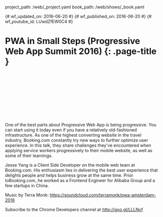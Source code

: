 project_path: /web/_project.yaml
book_path: /web/shows/_book.yaml

{# wf_updated_on: 2016-06-20 #}
{# wf_published_on: 2016-06-20 #}
{# wf_youtube_id: LUwdZfEW0C4 #}

# PWA in Small Steps (Progressive Web App Summit 2016) {: .page-title }


<div class="video-wrapper">
  <iframe class="devsite-embedded-youtube-video" data-video-id="LUwdZfEW0C4"
          data-autohide="1" data-showinfo="0" frameborder="0" allowfullscreen>
  </iframe>
</div>


One of the best parts about Progressive Web App is being progressive. You can start using it today even if you have a relatively old-fashioned infrastructure. As one of the highest converting website in the travel industry, Booking.com constantly try new ways to further optimize user experience. In this talk, they share challenges they've encountered when applying service workers progressively to their mobile website, as well as some of their learnings.

Jesse Yang is a Client Side Developer on the mobile web team at Booking.com. His enthusiasm lies in delivering the best user experience that delights people and helps business grow at the same time. Prior toBooking.com, he worked as a Frontend Engineer for Alibaba Group and a few startups in China.

Music by Terra Monk: https://soundcloud.com/terramonk/pwa-amsterdam-2016

Subscribe to the Chrome Developers channel at http://goo.gl/LLLNvf
